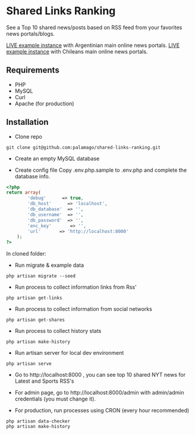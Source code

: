 Shared Links Ranking
====================

See a Top 10 shared news/posts based on RSS feed from your favorites news portals/blogs.

[LIVE example instance](http://ar.topranking.link) with Argentinian main online news portals.
[LIVE example instance](http://cl.topranking.link) with Chileans main online news portals.

Requirements
------------
* PHP
* MySQL
* Curl
* Apache (for production)

Installation
------------
* Clone repo
```shell
git clone git@github.com:palamago/shared-links-ranking.git
```

* Create an empty MySQL database

* Create config file
Copy .env.php.sample to .env.php and complete the database info.

```php
<?php
return array(
		'debug'      => true,
		'db_host'      => 'localhost',
		'db_database'  => '',
		'db_username'  => '',
		'db_password'  => '',
		'enc_key'		=> '',
		'url'		=> 'http://localhost:8000'
	);
?>
```

In cloned folder:

* Run migrate & example data
```shell
php artisan migrate --seed
```

* Run process to collect information links from Rss'
```shell
php artisan get-links
```

* Run process to collect information from social networks
```shell
php artisan get-shares
```

* Run process to collect history stats
```shell
php artisan make-history
```

* Run artisan server for local dev environment
```shell
php artisan serve
```

* Go to http://localhost:8000 , you can see top 10 shared NYT news for Latest and Sports RSS's

* For admin page, go to http://localhost:8000/admin with admin/admin credentials (you must change it).

* For production, run processes using CRON (every hour recommended)
```shell
php artisan data-checker
php artisan make-history
```
